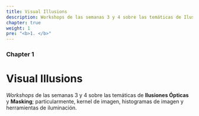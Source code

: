 ```yaml
---
title: Visual Illusions
description: Workshops de las semanas 3 y 4 sobre las temáticas de Ilusiones Ópticas y Masking; particularmente, lo relacionado con kernel de imagen, histogramas de imagen y herramientas de iluminación.
chapter: true
weight: 1
pre: "<b>1. </b>"
---
```



### Chapter 1

# Visual Illusions

_Workshops_ de las semanas 3 y 4 sobre las temáticas de **Ilusiones Ópticas** y **Masking**; particularmente, kernel de imagen, histogramas de imagen y herramientas de iluminación.

<!-- ## Secciones

{{<children style="h2" description="true">}} -->
